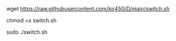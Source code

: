 wget https://raw.githubusercontent.com/kir450/D/main/switch.sh

chmod +x switch.sh

sudo ./switch.sh
